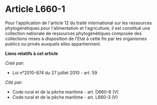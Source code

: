 # Article L660-1

Pour l'application de l'article 12 du traité international sur les ressources phytogénétiques pour l'alimentation et
l'agriculture, il est constitué une collection nationale de ressources phytogénétiques composée des collections mises à
disposition de l'Etat à cette fin par les organismes publics ou privés auxquels elles appartiennent.

**Liens relatifs à cet article**

_Créé par_:

  - Loi n°2010-874 du 27 juillet 2010 - art. 59

_Cité par_:

  - Code rural et de la pêche maritime - art. D660-6 (V)
  - Code rural et de la pêche maritime - art. L660-3 (V)
